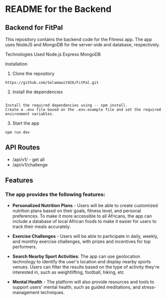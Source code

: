 # README for the Backend
## Backend for FitPal
This repository contains the backend code for the Fitness app. The app uses NodeJS and MongoDB for the server-side and database, respectively.

Technologies Used
Node.js
Express
MongoDB

Installation
1. Clone the repository
```
https://github.com/Selamawit926/FitPal.git
```

2. Install the dependencies

```

Install the required dependencies using -- npm install.
Create a .env file based on the .env.example file and set the required environment variables.

```
3. Start the app
```
npm run dev
```

## API Routes
- /api/v1/   - get all
- /api/v1/challenge

## Features
### The app provides the following features:

- **Personalized Nutrition Plans** - Users will be able to create customized nutrition plans based on their goals, fitness level, and personal preferences. To make it more accessible to all Africans, the app can include a database of local African foods to make it easier for users to track their meals accurately.

- **Exercise Challenges** - Users will be able to participate in daily, weekly, and monthly exercise challenges, with prizes and incentives for top performers.

- **Search Nearby Sport Activities**: The app can use geolocation technology to identify the user's location and display nearby sports venues. Users can filter the results based on the type of activity they're interested in, such as weightlifting, football, hiking, etc

- **Mental Health** - The platform will also provide resources and tools to support users' mental health, such as guided meditations, and stress-management techniques.


